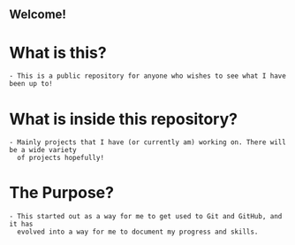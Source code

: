 ## Welcome!

# What is this?
    - This is a public repository for anyone who wishes to see what I have been up to!
      

# What is inside this repository?
    - Mainly projects that I have (or currently am) working on. There will be a wide variety 
      of projects hopefully!


# The Purpose?
    - This started out as a way for me to get used to Git and GitHub, and it has
      evolved into a way for me to document my progress and skills.